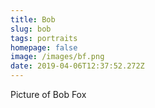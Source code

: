 ```yaml
---
title: Bob
slug: bob
tags: portraits
homepage: false
image: /images/bf.png
date: 2019-04-06T12:37:52.272Z
---
```

Picture of Bob Fox
